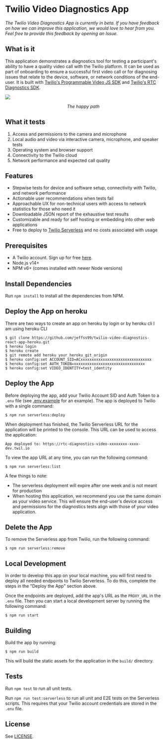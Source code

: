 # Twilio Video Diagnostics App

_The Twilio Video Diagnostics App is currently in beta. If you have feedback on how we can improve this application, we would love to hear from you. Feel free to provide this feedback by opening an Issue._

## What is it

This application demonstrates a diagnostics tool for testing a participant's ability to have a quality video call with the Twilio platform. It can be used as part of onboarding to ensure a successful first video call or for diagnosing issues that relate to the device, software, or network conditions of the end-user. It is built with [Twilio's Programmable Video JS SDK](https://github.com/twilio/rtc-diagnostics) and [Twilio's RTC Diagnostics SDK](https://github.com/twilio/rtc-diagnostics).

![](https://user-images.githubusercontent.com/11685703/131178895-a8995c2f-1fbd-451a-8949-2bfa4040b4f2.gif)

<p align="center">
    <i>The happy path</i>
</p>

## What it tests

1. Access and permissions to the camera and microphone
2. Local audio and video via interactive camera, microphone, and speaker tests
3. Operating system and browser support
4. Connectivity to the Twilio cloud
5. Network performance and expected call quality

## Features

- Stepwise tests for device and software setup, connectivity with Twilio, and network performance
- Actionable user recommendations when tests fail
- Approachable UX for non-technical users with access to network statistics for those who need it
- Downloadable JSON report of the exhaustive test results
- Customizable and ready for self hosting or embedding into other web applications
- Free to deploy to [Twilio Serverless](https://www.twilio.com/docs/labs/serverless-toolkit) and no costs associated with usage

## Prerequisites

- A Twilio account. Sign up for free [here](https://www.twilio.com/try-twilio).
- Node.js v14+
- NPM v6+ (comes installed with newer Node versions)

## Install Dependencies

Run `npm install` to install all the dependencies from NPM.
## Deploy the App on heroku
There are two ways to create an app on heroku by login or by heroku cli
I am using heroku CLI

    $ git clone https://github.com/jeffss99/twilio-video-diagnostics-react-app-heroku.git
    $ heroku login
    $ heroku create
    $ git remote add heroku your_heroku_git_origin
    $ heroku config:set ACCOUNT_SID=ACxxxxxxxxxxxxxxxxxxxxxxxxxxxxxxxx
    $ heroku config:set AUTH_TOKEN=xxxxxxxxxxxxxxxxxxxxxxxxxxxxxxxx
    $ heroku config:set VIDEO_IDENTITY=test_identity
    
## Deploy the App

Before deploying the app, add your Twilio Account SID and Auth Token to a `.env` file (see [.env.example](.env.example) for an example). The app is deployed to Twilio with a single command:

    $ npm run serverless:deploy

When deployment has finished, the Twilio Serverless URL for the application will be printed to the console. This URL can be used to access the application:

    App deployed to: https://rtc-diagnostics-video-xxxxxxxx-xxxx-dev.twil.io

To view the app URL at any time, you can run the following command:

    $ npm run serverless:list

A few things to note:

- The serverless deployment will expire after one week and is not meant for production
- When hosting this application, we recommend you use the same domain as your video service. This will ensure the end-user's device access and permissions for the diagnostics tests align with those of your video application.

## Delete the App

To remove the Serverless app from Twilio, run the following command:

	$ npm run serverless:remove

## Local Development

In order to develop this app on your local machine, you will first need to deploy all needed endpoints to Twilio Serverless. To do this, complete the steps in the "Deploy the App" section above.

Once the endpoints are deployed, add the app's URL as the `PROXY_URL` in the `.env` file. Then you can start a local development server by running the following command:

    $ npm run start

## Building

Build the app by running:

	$ npm run build
This will build the static assets for the application in the `build/` directory.

## Tests

Run `npm test` to run all unit tests.

Run `npm run test:serverless` to run all unit and E2E tests on the Serverless scripts. This requires that your Twilio account credentials are stored in the `.env` file.

## License

See [LICENSE](LICENSE.md).
